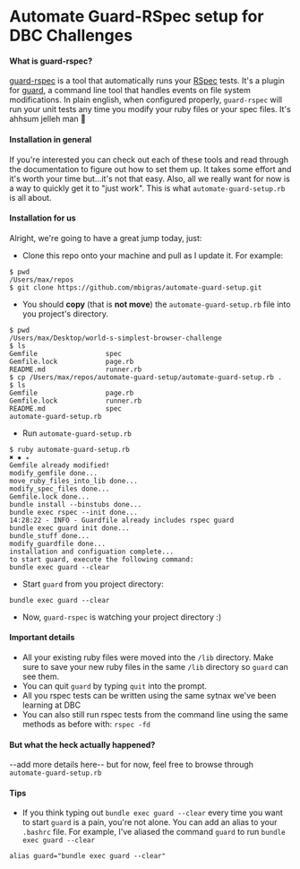 # Automate Guard-RSpec setup for DBC Challenges
#### What is guard-rspec?
[guard-rspec](https://github.com/guard/guard-rspec) is a tool that automatically runs your [RSpec](https://github.com/rspec/rspec) tests. It's a plugin for [guard](https://github.com/guard/guard-rspec), a command line tool that handles events on file system modifications. In plain english, when configured properly, `guard-rspec` will run your unit tests any time you modify your ruby files or your spec files. It's ahhsum jelleh man :turtle:

#### Installation in general
If you're interested you can check out each of these tools and read through the documentation to figure out how to set them up. It takes some effort and it's worth your time but...it's not that easy. Also, all we really want for now is a way to quickly get it to "just work". This is what `automate-guard-setup.rb` is all about.

#### Installation for us
Alright, we're going to have a great jump today, just:

* Clone this repo onto your machine and pull as I update it. For example:

```
$ pwd
/Users/max/repos
$ git clone https://github.com/mbigras/automate-guard-setup.git
```
* You should **copy** (that is **not move**) the `automate-guard-setup.rb` file into you project's directory.

```
$ pwd                           
/Users/max/Desktop/world-s-simplest-browser-challenge
$ ls
Gemfile                 spec
Gemfile.lock            page.rb
README.md               runner.rb
$ cp /Users/max/repos/automate-guard-setup/automate-guard-setup.rb .
$ ls
Gemfile                 page.rb
Gemfile.lock            runner.rb
README.md               spec
automate-guard-setup.rb
```

* Run `automate-guard-setup.rb`

```
$ ruby automate-guard-setup.rb                                                                                               ✖ ✹ ✭
Gemfile already modified!
modify_gemfile done...
move_ruby_files_into_lib done...
modify_spec_files done...
Gemfile.lock done...
bundle install --binstubs done...
bundle exec rspec --init done...
14:28:22 - INFO - Guardfile already includes rspec guard
bundle exec guard init done...
bundle_stuff done...
modify_guardfile done...
installation and configuation complete...
to start guard, execute the following command:
bundle exec guard --clear
```

* Start `guard` from you project directory:

```
bundle exec guard --clear
```

* Now, `guard-rspec` is watching your project directory :)

#### Important details
* All your existing ruby files were moved into the `/lib` directory. Make sure to save your new ruby files in the same `/lib` directory so `guard` can see them.
* You can quit `guard` by typing `quit` into the prompt.
* All you rspec tests can be written using the same sytnax we've been learning at DBC
* You can also still run rspec tests from the command line using the same methods as before with: `rspec -fd`


#### But what the heck actually happened?
--add more details here-- but for now, feel free to browse through `automate-guard-setup.rb`

#### Tips
* If you think typing out `bundle exec guard --clear` every time you want to start `guard` is a pain, you're not alone. You can add an alias to your `.bashrc` file. For example, I've aliased the command `guard` to run `bundle exec guard --clear`

```
alias guard="bundle exec guard --clear"
```




